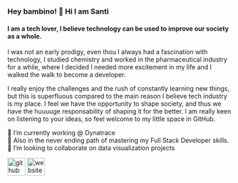 ### Hey bambino! 👋 Hi I am Santi
#### I am a tech lover, I believe technology can be used to improve our society as a whole.

I was not an early prodigy, even thou I always had a fascination with technology, I studied chemistry and worked in the pharmaceutical industry for a while, where I decided I needed more excitement in my life and I walked the walk to become a developer.

I really enjoy the challenges and the rush of constantly learning new things, but this is superfluous compared to the main reason I believe tech industry is my place. I feel we have the opportunity to shape society, and thus we have the huuuuge responsability of shaping it for the better. I am really keen on listening to your ideas, so feel welcome to my little space in GitHub.

🔭 I’m currently working @ Dynatrace  
🌱 Also in the never ending path of mastering my Full Stack Developer skills.  
👯 I’m looking to collaborate on data visualization projects  

[<img src='https://cdn.jsdelivr.net/npm/simple-icons@3.0.1/icons/github.svg' alt='github' height='40'>](https://github.com/thir13en)  [<img src='https://cdn.jsdelivr.net/npm/simple-icons@3.0.1/icons/icloud.svg' alt='website' height='40'>](https://santiloopz.com)  

